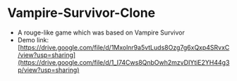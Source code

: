 # Vampire-Survivor-Clone
* A rouge-like game which was based on Vampire Survivor
* Demo link: [https://drive.google.com/file/d/1Mxolnr9a5vtLuds8Ozg7g6xQxp4SRvxC/view?usp=sharing](https://drive.google.com/file/d/1_I74Cws8QnbOwh2mzvDIYtiE2YH44g3p/view?usp=sharing)
